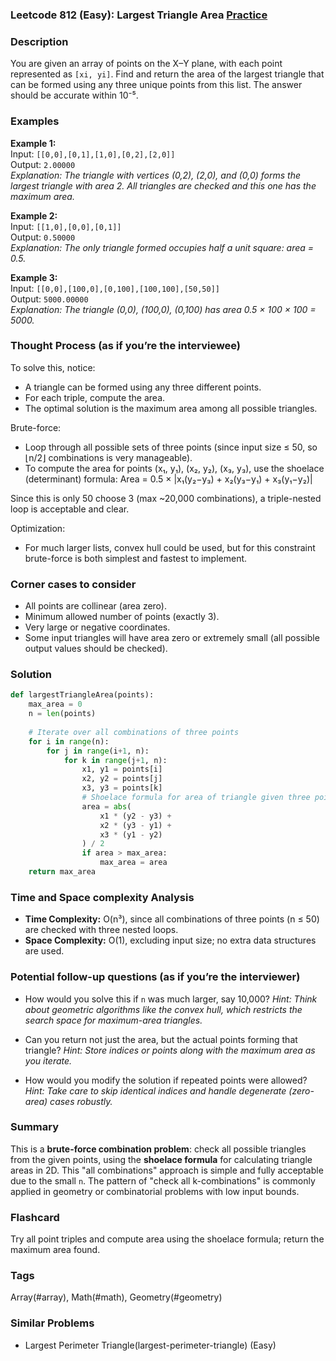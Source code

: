 ### Leetcode 812 (Easy): Largest Triangle Area [Practice](https://leetcode.com/problems/largest-triangle-area)

### Description  
You are given an array of points on the X–Y plane, with each point represented as `[xi, yi]`. Find and return the area of the largest triangle that can be formed using any three unique points from this list. The answer should be accurate within 10⁻⁵.  

### Examples  

**Example 1:**  
Input: `[[0,0],[0,1],[1,0],[0,2],[2,0]]`  
Output: `2.00000`  
*Explanation: The triangle with vertices (0,2), (2,0), and (0,0) forms the largest triangle with area 2. All triangles are checked and this one has the maximum area.*

**Example 2:**  
Input: `[[1,0],[0,0],[0,1]]`  
Output: `0.50000`  
*Explanation: The only triangle formed occupies half a unit square: area = 0.5.*

**Example 3:**  
Input: `[[0,0],[100,0],[0,100],[100,100],[50,50]]`  
Output: `5000.00000`  
*Explanation: The triangle (0,0), (100,0), (0,100) has area 0.5 × 100 × 100 = 5000.*

### Thought Process (as if you’re the interviewee)  
To solve this, notice:
- A triangle can be formed using any three different points.
- For each triple, compute the area.
- The optimal solution is the maximum area among all possible triangles.

Brute-force:
- Loop through all possible sets of three points (since input size ≤ 50, so ⌊n/2⌋ combinations is very manageable).
- To compute the area for points (x₁, y₁), (x₂, y₂), (x₃, y₃), use the shoelace (determinant) formula:
  Area = 0.5 × |x₁(y₂−y₃) + x₂(y₃−y₁) + x₃(y₁−y₂)|

Since this is only 50 choose 3 (max ~20,000 combinations), a triple-nested loop is acceptable and clear.

Optimization:
- For much larger lists, convex hull could be used, but for this constraint brute-force is both simplest and fastest to implement.

### Corner cases to consider  
- All points are collinear (area zero).
- Minimum allowed number of points (exactly 3).
- Very large or negative coordinates.
- Some input triangles will have area zero or extremely small (all possible output values should be checked).

### Solution

```python
def largestTriangleArea(points):
    max_area = 0
    n = len(points)
    
    # Iterate over all combinations of three points
    for i in range(n):
        for j in range(i+1, n):
            for k in range(j+1, n):
                x1, y1 = points[i]
                x2, y2 = points[j]
                x3, y3 = points[k]
                # Shoelace formula for area of triangle given three points
                area = abs(
                    x1 * (y2 - y3) +
                    x2 * (y3 - y1) +
                    x3 * (y1 - y2)
                ) / 2
                if area > max_area:
                    max_area = area
    return max_area
```

### Time and Space complexity Analysis  

- **Time Complexity:** O(n³), since all combinations of three points (n ≤ 50) are checked with three nested loops.
- **Space Complexity:** O(1), excluding input size; no extra data structures are used.

### Potential follow-up questions (as if you’re the interviewer)  

- How would you solve this if `n` was much larger, say 10,000?
  *Hint: Think about geometric algorithms like the convex hull, which restricts the search space for maximum-area triangles.*

- Can you return not just the area, but the actual points forming that triangle?
  *Hint: Store indices or points along with the maximum area as you iterate.*

- How would you modify the solution if repeated points were allowed?
  *Hint: Take care to skip identical indices and handle degenerate (zero-area) cases robustly.*

### Summary
This is a **brute-force combination problem**: check all possible triangles from the given points, using the **shoelace formula** for calculating triangle areas in 2D. This "all combinations" approach is simple and fully acceptable due to the small `n`. The pattern of "check all k-combinations" is commonly applied in geometry or combinatorial problems with low input bounds.


### Flashcard
Try all point triples and compute area using the shoelace formula; return the maximum area found.

### Tags
Array(#array), Math(#math), Geometry(#geometry)

### Similar Problems
- Largest Perimeter Triangle(largest-perimeter-triangle) (Easy)